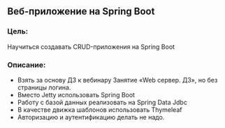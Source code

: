 ## Веб-приложение на Spring Boot

### Цель:
Научиться создавать CRUD-приложения на Spring Boot

### Описание:
- Взять за основу ДЗ к вебинару Занятие «Web сервер. ДЗ», но без страницы логина.
- Вместо Jetty использовать Spring Boot
- Работу с базой данных реализовать на Spring Data Jdbc
- В качестве движка шаблонов использовать Thymeleaf
- Авторизацию и аутентификацию делать не надо.